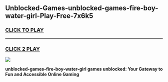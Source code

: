 
## Unblocked-Games-unblocked-games-fire-boy-water-girl-Play-Free-7x6k5
<h3>
<a href="https://premium76.site?title=unblocked-games-fire-boy-water-girl&ref=18A1">CLICK TO PLAY</a></h3>
<hr>

<h3>
<a href="https://premium76.site?title=unblocked-games-fire-boy-water-girl&ref=18A1">CLICK 2 PLAY</a>
  
</h3>

<a href="https://premium76.site?title=unblocked-games-fire-boy-water-girl&ref=18A1"><img src="https://clearcache.store/games.png"></a>


**unblocked-games-fire-boy-water-girl games unblocked: Your Gateway to Fun and Accessible Online Gaming**
